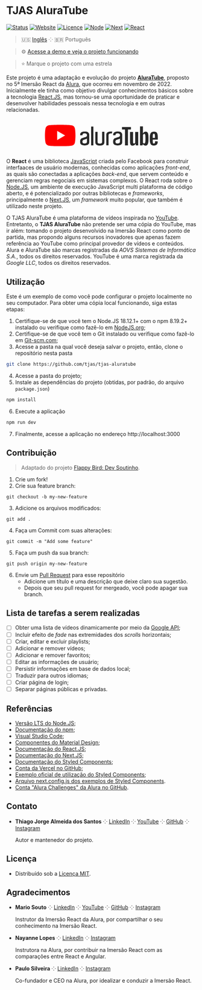 # TJAS AluraTube

[![Status](https://img.shields.io/badge/status-ativo-brightgreen.svg)](./README_pt-br.md)
[![Website](https://img.shields.io/website?down_color=brightred&down_message=offline&up_color=brightgreen&up_message=online&url=https%3A%2F%2Ftjas-aluratube.vercel.app%2F)](https://tjas-aluratube.vercel.app/)
[![Licence](https://img.shields.io/github/license/tjas/tjas-aluratube?color=blue)](./LICENSE.md)
[![Node](https://img.shields.io/badge/node-v18.12.1-green)](https://nodejs.org/pt-br/)
[![Next](https://img.shields.io/badge/next-v13.0.2-yellow)](https://nextjs.org/)
[![React](https://img.shields.io/badge/react-v18.2.0-orange)](https://pt-br.reactjs.org/)

> 🇺🇸 [Inglês](./README.md) ⁘ 🇧🇷 Português

> ⚙️ [Acesse a demo e veja o projeto funcionando](https://tjas-aluratube.vercel.app/)

> ⭐ Marque o projeto com uma estrela

Este projeto é uma adaptação e evolução do projeto **[AluraTube](https://github.com/alura-challenges/aluratube)**, proposto no 5ª Imersão React da [Alura](https://www.alura.com.br/), que ocorreu em novembro de 2022. Inicialmente ele tinha como objetivo divulgar conhecimentos básicos sobre a tecnologia [React.JS](https://pt-br.reactjs.org/), mas tornou-se uma oportunidade de praticar e desenvolver habilidades pessoais nessa tecnologia e em outras relacionadas.

<br />
<div align="center">
    <svg class="logo" viewBox="0 0 454 87" fill="none" xmlns="http://www.w3.org/2000/svg" width="300">
			<path d="M120.721 14.1896C119.307 8.94024 115.168 4.80134 109.919 3.38805C100.329 0.763382 61.9683 0.763382 61.9683 0.763382C61.9683 0.763382 23.6077 0.763382 14.0176 3.2871C8.86917 4.70039 4.62931 8.94024 3.21603 14.1896C0.692307 23.7797 0.692307 43.6667 0.692307 43.6667C0.692307 43.6667 0.692307 63.6546 3.21603 73.1438C4.62931 78.3931 8.76822 82.532 14.0176 83.9453C23.7087 86.57 61.9683 86.57 61.9683 86.57C61.9683 86.57 100.329 86.57 109.919 84.0462C115.168 82.633 119.307 78.4941 120.721 73.2447C123.244 63.6546 123.244 43.7676 123.244 43.7676C123.244 43.7676 123.345 23.7797 120.721 14.1896V14.1896Z" fill="#FF0000" />
			<path d="M49.7535 25.294V62.0394L81.6533 43.6667L49.7535 25.294Z" fill="white" />
			<path class="text" d="M433.558 63.2285C433.558 66.6608 433.659 69.2855 433.861 71.0016C434.063 72.7177 434.466 74.0301 435.173 74.7367C435.779 75.5443 436.788 75.9481 438.202 75.9481C440.019 75.9481 441.23 75.2415 441.937 73.8282C442.643 72.4149 442.946 70.0931 443.047 66.7618L453.445 67.3675C453.546 67.8722 453.546 68.4779 453.546 69.2855C453.546 74.232 452.233 77.9671 449.508 80.3899C446.782 82.8126 442.946 84.024 438 84.024C432.044 84.024 427.905 82.106 425.482 78.3709C423.059 74.6358 421.848 68.8817 421.848 61.0077V51.6194C421.848 43.5435 423.059 37.6885 425.583 33.9534C428.107 30.2183 432.347 28.4012 438.302 28.4012C442.441 28.4012 445.672 29.2088 447.893 30.723C450.114 32.2372 451.628 34.66 452.536 37.7894C453.445 41.0198 453.849 45.4615 453.849 51.1147V60.301H433.558V63.2285ZM435.072 37.8904C434.466 38.698 434.063 39.9093 433.861 41.6255C433.659 43.3416 433.558 45.9663 433.558 49.4995V53.3356H442.441V49.4995C442.441 46.0672 442.34 43.4426 442.139 41.6255C441.937 39.8084 441.432 38.597 440.826 37.8904C440.221 37.1837 439.211 36.7799 438 36.7799C436.586 36.679 435.678 37.0828 435.072 37.8904Z" fill="#282828" />
			<path class="text" d="M375.209 29.6126V83.4183H365.72L364.711 76.8567H364.408C361.884 81.8031 357.947 84.3269 352.799 84.3269C349.266 84.3269 346.641 83.1155 344.925 80.7937C343.209 78.4718 342.401 74.8377 342.401 69.7902V29.6126H354.515V69.0836C354.515 71.5064 354.818 73.2225 355.322 74.232C355.827 75.2415 356.736 75.7462 357.947 75.7462C358.957 75.7462 359.966 75.4434 360.976 74.7367C361.985 74.131 362.692 73.3234 363.096 72.3139V29.6126H375.209Z" fill="#282828" />
			<path class="text" d="M346.035 19.5177H334.022V83.3174H322.211V19.5177H310.198V9.72562H346.035V19.5177Z" fill="#282828" />
			<path class="text" d="M415.286 38.1932C414.579 34.761 413.368 32.3382 411.753 30.8239C410.138 29.3097 407.816 28.5021 404.989 28.5021C402.768 28.5021 400.648 29.1078 398.73 30.4202C396.812 31.6315 395.298 33.3477 394.289 35.3666H394.188V7H382.478V83.3174H392.472L393.683 78.2699H393.986C394.894 80.087 396.308 81.5003 398.226 82.6107C400.144 83.6202 402.163 84.2259 404.485 84.2259C408.623 84.2259 411.551 82.3079 413.469 78.5728C415.387 74.8377 416.397 68.8817 416.397 60.9067V52.427C416.296 46.2691 415.993 41.5245 415.286 38.1932ZM404.182 60.0991C404.182 64.0361 403.98 67.0646 403.677 69.2855C403.374 71.5064 402.768 73.1215 402.062 74.0301C401.254 74.9386 400.245 75.4434 399.033 75.4434C398.024 75.4434 397.115 75.2415 396.308 74.7367C395.5 74.232 394.793 73.5253 394.289 72.6168V42.1302C394.693 40.7169 395.399 39.5056 396.409 38.4961C397.418 37.5875 398.529 37.0828 399.639 37.0828C400.85 37.0828 401.86 37.5875 402.466 38.4961C403.172 39.5056 403.576 41.1207 403.879 43.3416C404.182 45.6634 404.283 48.8938 404.283 53.0327V60.0991H404.182Z" fill="#282828" />
			<path class="text" fillRule="evenodd" clipRule="evenodd" d="M169.493 55.1486C169.442 55.4719 169.318 55.7796 169.13 56.0486C168.941 56.3176 168.694 56.541 168.406 56.702C167.826 57.0724 167.318 57.2577 166.805 57.4429C165.711 57.8163 164.56 58.1897 163.342 58.6229C162.058 59.056 160.907 59.4892 159.88 59.8028C158.599 60.236 157.381 60.6094 156.224 61.0426C155.353 61.4109 154.536 61.891 153.792 62.4705C153.1 63.0902 152.497 63.7996 151.997 64.5795C151.484 65.4459 151.16 66.5631 151.16 67.8656C151.16 70.4735 151.801 72.4571 153.085 73.6968C154.366 75.0022 156.741 75.6206 160.26 75.6206C163.85 75.6206 166.285 74.9395 167.572 73.5743C168.85 72.2091 169.49 70.2883 169.49 67.8088V55.1486H169.493ZM160.263 27.6654C166.548 27.6654 171.161 28.8454 174.107 31.2651C177.056 33.6251 178.53 36.6602 178.53 40.2569V70.9067C178.53 72.1464 178.276 73.5116 177.829 74.9993C177.376 76.4929 176.482 77.8551 175.071 79.0919C173.726 80.3376 171.868 81.3921 169.496 82.1987C167.125 83.0052 164.049 83.4384 160.267 83.4384C156.49 83.4384 153.408 83.0052 151.04 82.1987C148.671 81.3921 146.81 80.3376 145.465 79.0919C144.215 77.9774 143.267 76.5701 142.71 74.9993C142.257 73.5146 142 72.1494 142 70.9096V66.0105C142 63.4025 142.704 60.9828 144.115 58.8708C145.526 56.702 147.511 55.2143 150.076 54.2823C151.357 53.8491 152.831 53.416 154.496 52.8574C156.164 52.2957 157.698 51.7371 159.239 51.2442C160.78 50.7453 162.125 50.2465 163.276 49.8103C163.97 49.5355 164.676 49.2883 165.391 49.0695L166.545 48.5108C166.998 48.2629 167.442 47.8895 167.892 47.3936C168.339 46.9007 168.723 46.342 169.046 45.7207C169.388 45.0478 169.564 44.3047 169.56 43.5519V41.5653C169.565 40.8373 169.41 40.1168 169.107 39.4533C168.853 38.7065 168.339 38.0254 167.635 37.407C166.931 36.7857 165.968 36.2898 164.817 35.9134C163.662 35.5459 162.128 35.3577 160.393 35.3577C156.804 35.3577 154.432 36.0448 153.151 37.4668C152.064 38.7095 151.423 40.2599 151.296 41.9955C151.296 42.3689 150.976 42.6169 150.589 42.6169L142.773 42.7423C142.588 42.7431 142.409 42.6714 142.277 42.5427C142.144 42.414 142.069 42.2388 142.066 42.0553V40.2629C142.066 38.5213 142.39 36.9081 143.094 35.3577C143.801 33.8043 144.891 32.5049 146.363 31.3846C147.837 30.2704 149.762 29.3413 152.067 28.7199C154.312 27.9731 157.067 27.6654 160.27 27.6654H160.263ZM301.96 55.1486C301.909 55.4719 301.785 55.7796 301.597 56.0486C301.408 56.3176 301.161 56.541 300.873 56.702C300.299 57.0724 299.785 57.2577 299.271 57.4429C298.184 57.8163 297.027 58.1897 295.809 58.6229C294.525 59.056 293.371 59.4892 292.347 59.8028C291.063 60.236 289.845 60.6094 288.691 61.0426C287.819 61.4107 287.001 61.8908 286.256 62.4705C285.565 63.0904 284.963 63.7998 284.464 64.5795C283.951 65.4459 283.63 66.5631 283.63 67.8656C283.63 70.4735 284.265 72.4571 285.549 73.6968C286.83 75.0022 289.205 75.6206 292.727 75.6206C296.323 75.6206 298.755 74.9395 300.039 73.5743C301.317 72.2091 301.957 70.2883 301.957 67.8088V55.1486H301.96ZM292.733 27.6654C299.018 27.6654 303.631 28.8454 306.58 31.2651C309.526 33.6251 311 36.6602 311 40.2569V70.9067C311 72.1464 310.746 73.5116 310.296 74.9993C309.849 76.4929 308.952 77.8551 307.541 79.0919C306.196 80.3376 304.338 81.3921 301.966 82.1987C299.598 83.0052 296.519 83.4384 292.74 83.4384C288.963 83.4384 285.881 83.0052 283.513 82.1987C281.144 81.3921 279.283 80.3376 277.938 79.0919C276.69 77.9768 275.744 76.5696 275.189 74.9993C274.736 73.5116 274.479 72.1464 274.479 70.9067V66.0075C274.479 63.3995 275.186 60.9798 276.594 58.8678C278.005 56.699 279.993 55.2114 282.555 54.2793C283.836 53.8462 285.31 53.413 286.978 52.8544C288.64 52.2928 290.181 51.7341 291.721 51.2412C293.262 50.7423 294.604 50.2435 295.758 49.8073C296.452 49.5325 297.158 49.2854 297.873 49.0665L299.027 48.5078C299.474 48.2599 299.924 47.8865 300.371 47.3906C300.83 46.8865 301.218 46.3238 301.525 45.7177C301.867 45.0449 302.043 44.3017 302.039 43.5489V41.5624C302.044 40.8343 301.889 40.1138 301.586 39.4503C301.332 38.7035 300.821 38.0224 300.114 37.404C299.41 36.7827 298.453 36.2868 297.296 35.9104C296.141 35.5429 294.607 35.3547 292.872 35.3547C289.283 35.3547 286.915 36.0418 285.631 37.4638C284.543 38.7065 283.902 40.2569 283.772 41.9925C283.772 42.3659 283.455 42.6139 283.072 42.6139H275.298C275.114 42.6132 274.938 42.5415 274.807 42.4143C274.676 42.2871 274.601 42.1143 274.597 41.9328V40.1314C274.597 38.3988 274.917 36.7857 275.624 35.2323C276.328 33.6848 277.416 32.3794 278.887 31.2651C280.367 30.1479 282.286 29.2158 284.597 28.5975C286.773 27.9701 289.528 27.6624 292.733 27.6624V27.6654ZM265.24 27.9134H270.37C270.817 27.9134 271.138 28.3495 271.011 28.7797L269.279 35.2323C269.219 35.5459 268.896 35.7311 268.639 35.7311H265.05C263.128 35.7311 261.59 35.9791 260.373 36.478C259.216 36.9709 258.258 37.5295 257.614 38.2106C256.974 38.8977 256.587 39.5758 256.397 40.2599C256.224 40.9286 256.138 41.6161 256.14 42.3062V82.1987C256.136 82.3817 256.059 82.5558 255.926 82.6833C255.794 82.8108 255.615 82.8814 255.43 82.8798H247.744C247.56 82.8798 247.383 82.8085 247.251 82.6812C247.12 82.5539 247.044 82.3807 247.04 82.1987V40.5049C247.04 39.764 247.167 38.6468 247.487 37.2188C247.744 35.7939 248.514 34.4287 249.732 33.0007C250.95 31.6355 252.744 30.3958 255.179 29.404C257.617 28.4063 260.95 27.9104 265.24 27.9104V27.9134ZM239.348 69.5415V71.4025C239.348 72.2091 239.227 73.3264 238.904 74.7543C238.647 76.1165 237.877 77.5444 236.659 78.9066C235.441 80.2748 233.647 81.5146 231.212 82.5063C228.777 83.5011 225.441 84 221.151 84C216.861 84 213.525 83.5011 211.09 82.5063C208.655 81.5146 206.86 80.3376 205.643 78.9096C204.425 77.5474 203.655 76.1195 203.398 74.6975C203.144 73.2636 202.954 72.2121 202.954 71.4055V29.652C202.954 29.2786 203.274 28.9649 203.658 28.9649H211.283C211.67 28.9649 211.99 29.2786 211.99 29.652V68.7349C211.99 70.0373 212.181 70.9694 212.374 71.7132C212.57 72.46 212.954 73.2009 213.531 73.8223C214.105 74.5034 215.006 75.062 216.22 75.4951C217.374 75.9313 218.979 76.1822 220.964 76.1822C223.018 76.1822 224.68 75.9313 225.9 75.4951C227.118 75.062 228.015 74.5034 228.656 73.882C229.29 73.2636 229.743 72.5825 229.934 71.8357C230.127 71.0889 230.387 70.4735 230.387 68.6692V29.5922C230.387 29.2218 230.704 28.9111 231.088 28.9111H238.713C239.094 28.9111 239.414 29.2218 239.414 29.5982V69.5474H239.354L239.348 69.5415ZM186.866 8.00299H194.494C194.878 8.00299 195.198 8.31068 195.198 8.68111V82.5691C195.196 82.7521 195.121 82.9269 194.989 83.0555C194.857 83.1841 194.679 83.2562 194.494 83.2562H186.866C186.681 83.2562 186.503 83.1841 186.371 83.0555C186.239 82.9269 186.164 82.7521 186.162 82.5691V8.68111C186.222 8.31068 186.482 8 186.866 8V8.00299Z" fill="#282828" />
    </svg>
</div>
<br />

O **React** é uma biblioteca [JavaScript](https://www.javascript.com/) criada pelo Facebook para construir interfaaces de usuário modernas, conhecidas como aplicações _front-end_, as quais são conectadas a aplicações _back-end_, que servem conteúdo e gerenciam regras negociais em sistemas complexos. O React roda sobre o [Node.JS](https://nodejs.org/pt-br/), um ambiente de execução JavaScript multi plataforma de código aberto, e é potencializado por outras bibliotecas e _frameworks_, principalmente o [Next.JS](https://nextjs.org/), um _framework_ muito popular, que também é utilizado neste projeto.

O TJAS AluraTube é uma plataforma de vídeos inspirada no [YouTube](https://www.youtube.com/). Entretanto, o **TJAS AluraTube** não pretende ser uma cópia do YouTube, mas ir além: tomando o projeto desenvolvido na Imersão React como ponto de partida, mas propondo alguns recursos inovadores que apenas fazem referência ao YouTube como principal provedor de vídeos e conteúdos. Alura e AluraTube são marcas registradas da _AOVS Sistemas de Informática S.A._, todos os direitos reservados. YouTube é uma marca registrada da _Google LLC_, todos os direitos reservados.

## Utilização

Este é um exemplo de como você pode configurar o projeto localmente no seu computador. Para obter uma cópia local funcionando, siga estas etapas:

1. Certifique-se de que você tem o Node.JS 18.12.1+ com o npm 8.19.2+ instalado ou verifique como fazê-lo em [NodeJS.org](https://nodejs.org/pt-br/download/);
2. Certifique-se de que você tem o Git instalado ou verifique como fazê-lo em [Git-scm.com](https://git-scm.com/);
3. Acesse a pasta na qual você deseja salvar o projeto, então, clone o repositório nesta pasta
```sh
git clone https://github.com/tjas/tjas-aluratube
```
4. Acesse a pasta do projeto;
5. Instale as dependências do projeto (obtidas, por padrão, do arquivo `package.json`)
```sh
npm install
```
6. Execute a aplicação
```sh
npm run dev
```
7. Finalmente, acesse a aplicação no endereço http://localhost:3000

## Contribuição

> Adaptado do projeto [Flappy Bird: Dev Soutinho](https://github.com/omariosouto/flappy-bird-devsoutinho/blob/master/CONTRIBUTING.md).

1. Crie um fork!
2. Crie sua feature branch:
```
git checkout -b my-new-feature
```
3. Adicione os arquivos modificados:
```
git add .
```
4. Faça um Commit com suas alterações:
```
git commit -m "Add some feature"
```
5. Faça um push da sua branch:
```
git push origin my-new-feature
```
6. Envie um [Pull Request](https://docs.github.com/pt/pull-requests/collaborating-with-pull-requests/proposing-changes-to-your-work-with-pull-requests/creating-a-pull-request) para esse repositório
    - Adicione um título e uma descrição que deixe claro sua sugestão.
    - Depois que seu pull request for mergeado, você pode apagar sua branch.

## Lista de tarefas a serem realizadas

- [ ] Obter uma lista de vídeos dinamicamente por meio da [Google API](https://www.npmjs.com/package/googleapis);
- [ ] Incluir efeito de _fade_ nas extremidades dos _scrolls_ horizontais;
- [ ] Criar, editar e excluir playlists;
- [ ] Adicionar e remover vídeos;
- [ ] Adicionar e remover favoritos;
- [ ] Editar as informações de usuário;
- [ ] Persistir informações em base de dados local;
- [ ] Traduzir para outros idiomas;
- [ ] Criar página de login;
- [ ] Separar páginas públicas e privadas.

## Referências

- [Versão LTS do Node.JS](https://nodejs.org/pt-br/);
- [Documentação do npm](https://docs.npmjs.com/);
- [Visual Studio Code](https://code.visualstudio.com/);
- [Componentes do Material Design](https://m3.material.io/components);
- [Documentação do React.JS](https://pt-br.reactjs.org/docs/getting-started.html);
- [Documentação do Next.JS](https://nextjs.org/docs/getting-started);
- [Documentação do Styled Components](https://styled-components.com/docs);
- [Conta da Vercel no GitHub](https://github.com/vercel);
- [Exemplo oficial de utilização do Styled Components](https://github.com/vercel/next.js/tree/canary/examples/with-styled-components);
- [Arquivo next.config.js dos exemplos de Styled Components](https://github.com/vercel/next.js/blob/canary/examples/with-styled-components/next.config.js).
- [Conta "Alura Challenges" da Alura no GitHub](https://github.com/alura-challenges).

## Contato

- **Thiago Jorge Almeida dos Santos** ⁘ [LinkedIn](https://www.linkedin.com/in/thiago-tjas) ⁘ [YouTube](https://www.youtube.com/@thiago_tjas) ⁘ [GitHub](https://github.com/tjas) ⁘ [Instagram](https://www.instagram.com/thiago.tjas/)
    
    Autor e mantenedor do projeto.

## Licença

- Distribuído sob a [Licença MIT](./LICENSE.md).

## Agradecimentos

- **Mario Souto** ⁘ [LinkedIn](https://www.linkedin.com/in/omariosouto/) ⁘ [YouTube](https://www.youtube.com/c/DevSoutinho) ⁘ [GitHub](https://github.com/omariosouto) ⁘ [Instagram](https://www.instagram.com/devsoutinho/)

    Instrutor da Imersão React da Alura, por compartilhar o seu conhecimento na Imersão React.

- **Nayanne Lopes** ⁘ [LinkedIn](https://www.linkedin.com/in/nayannebatista/) ⁘ [Instagram](https://www.instagram.com/nayanne.tech/)

    Instrutora na Alura, por contribuir na Imersão React com as comparações entre React e Angular.

- **Paulo Silveira** ⁘ [LinkedIn](https://www.linkedin.com/in/paulosilveira/) ⁘ [Instagram](https://www.instagram.com/paulo_hipster/)

    Co-fundador e CEO na Alura, por idealizar e conduzir a Imersão React.
